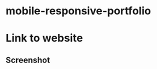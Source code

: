 # mobile-responsive-portfolio

<!-- Also, please try leaving a few comments in the HTML and CSS code. Comments are great because they allow you to quickly understand what the code is meant to do. As for the readme, please include a link to the website and a screenshot.  -->

# Link to website
<!-- Add a link to the website here -->

## Screenshot
<!-- Add a screenshot of the site here, or multiple screenshots -->

